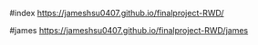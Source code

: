 #index https://jameshsu0407.github.io/finalproject-RWD/

#james https://jameshsu0407.github.io/finalproject-RWD/james
